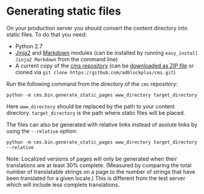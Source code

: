 # Generating static files #

On your production server you should convert the content directory into static
files. To do that you need:

* Python 2.7
* [Jinja2](http://jinja.pocoo.org/) and
  [Markdown](https://pypi.python.org/pypi/Markdown) modules (can be installed by
  running `easy_install Jinja2 Markdown` from the command line)
* A current copy of the
  [cms repository](https://github.com/adblockplus/cms/) (can be
  [downloaded as ZIP file](https://github.com/adblockplus/cms/archive/master.zip)
  or cloned via `git clone https://github.com/adblockplus/cms.git`)

Run the following command from the directory of the `cms` repository:

    python -m cms.bin.generate_static_pages www_directory target_directory

Here `www_directory` should be replaced by the path to your content directory.
`target_directory` is the path where static files will be placed.

The files can also be generated with relative links instead of asolute links by
using the `--relative` option:

    python -m cms.bin.generate_static_pages www_directory target_directory --relative

Note: Localized versions of pages will only be generated when their translations
are at least 30% complete. (Measured by comparing the total number
of translatable strings on a page to the number of strings that have been
translated for a given locale.) This is different from the test server which
will include less complete translations.